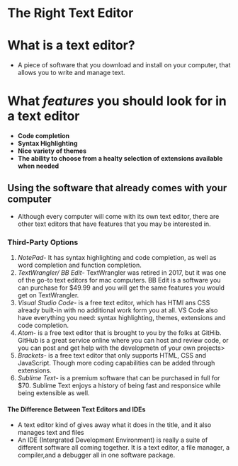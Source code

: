 # The Right Text Editor

# What is a text editor?
<ul>
  <li> A piece of software that you download and install on your computer, that allows you to write and manage text.
</ul>
<h1> What <em>features</em> you should look for in a text editor</h1>
<ul>
  <li> <strong>Code completion</strong></li>
  <li> <strong>Syntax Highlighting</strong></li>
  <li> <strong>Nice variety of themes</strong></li>
  <li> <strong>The ability to choose from a healty selection of extensions available when needed</strong></li>
</ul>
 <h2>Using the software that already comes with your computer</h2>
<ul>
  <li> Although every computer will come with its own text editor, there are other text editors that have features that you may be interested in.</li>
</ul>

<h3> Third-Party Options</h3>
<ol>
  <li> <em>NotePad</em>- It has syntax highlighting and code completion, as well as word completion and function completion.</li>
  <li> <em>TextWrangler/ BB Edit</em>- TextWrangler was retired in 2017, but it was one of the go-to text editors for mac computers. BB Edit is a software you can purchase for $49.99 and you will get the same features you would get on TextWrangler.</li>
  <li> <em>Visual Studio Code</em>- is a free text editor, which has HTMl ans CSS already built-in with no additional work form you at all. VS Code also have everything you need: syntax highlighting, themes, extensions and code completion.</li>
  <li> <em>Atom</em>- is a free text editor that is brought to you by the folks at GitHib. GitHub is a great service online where you can host and review code, or you can post and get help with the developmetn of your own projects></li>
  <li> <em>Brackets</em>- is a free text editor that only supports HTML, CSS and JavaScript. Though more coding capabilities can be added through extensions.</li>
  <li> <em>Sublime Text</em>- is a premium software that can be purchased in full for $70. Sublime Text enjoys a history of being fast and responsice while being extensible as well.</li>
</ol>
<h4> The Difference Between Text Editors and IDEs</h4>
<ul>
  <li> A text editor kind of gives away what it does in the title, and it also manages text and files</li>
  <li> An IDE (Intergrated Development Environment) is really a suite of different software all coming together. It is a text editor, a file manager, a compiler,and a debugger all in one software package.</li>
</ul>
